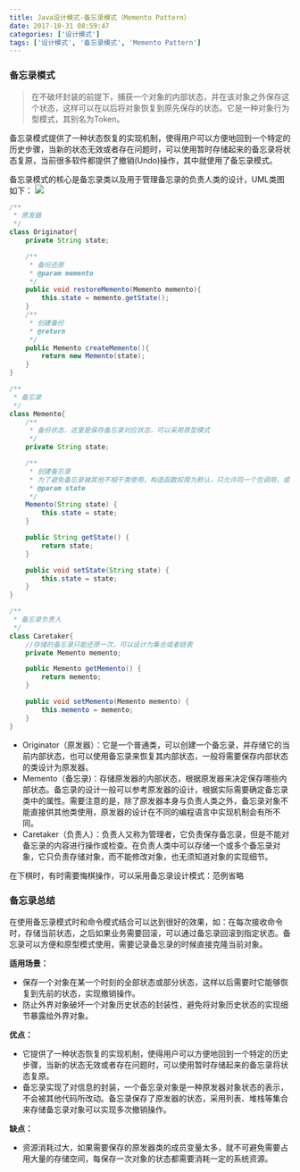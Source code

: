 ```yaml
---
title: Java设计模式-备忘录模式（Memento Pattern）
date: 2017-10-31 08:59:47
categories: ['设计模式']
tags: ['设计模式', '备忘录模式', 'Memento Pattern']
---
```


### 备忘录模式
> 在不破坏封装的前提下，捕获一个对象的内部状态，并在该对象之外保存这个状态，这样可以在以后将对象恢复到原先保存的状态。它是一种对象行为型模式，其别名为Token。

备忘录模式提供了一种状态恢复的实现机制，使得用户可以方便地回到一个特定的历史步骤，当新的状态无效或者存在问题时，可以使用暂时存储起来的备忘录将状态复原，当前很多软件都提供了撤销(Undo)操作，其中就使用了备忘录模式。

备忘录模式的核心是备忘录类以及用于管理备忘录的负责人类的设计，UML类图如下：
![](http://otxnth5wx.bkt.clouddn.com/20171102屏幕快照2017-10-31上午9.22.13.png)<!-- more -->
```java
/**
 * 原发器
 */
class Originator{
    private String state;

    /**
     * 备份还原
     * @param memento
     */
    public void restoreMemento(Memento memento){
        this.state = memento.getState();
    }
    /**
     * 创建备份
     * @return
     */
    public Memento createMemento(){
        return new Memento(state);
    }
}

/**
 * 备忘录
 */
class Memento{
    /**
     * 备份状态，这里是保存备忘录对应状态，可以采用原型模式
     */
    private String state;

    /**
     * 创建备忘录
     * 为了避免备忘录被其他不相干类使用，构造函数权限为默认，只允许同一个包调用，或者设置类为默认权限
     * @param state
     */
    Memento(String state) {
        this.state = state;
    }

    public String getState() {
        return state;
    }

    public void setState(String state) {
        this.state = state;
    }
}

/**
 * 备忘录负责人
 */
class Caretaker{
    //存储的备忘录只能还原一次，可以设计为集合或者链表
    private Memento memento;

    public Memento getMemento() {
        return memento;
    }

    public void setMemento(Memento memento) {
        this.memento = memento;
    }
}
```
* Originator（原发器）：它是一个普通类，可以创建一个备忘录，并存储它的当前内部状态，也可以使用备忘录来恢复其内部状态，一般将需要保存内部状态的类设计为原发器。
* Memento（备忘录)：存储原发器的内部状态，根据原发器来决定保存哪些内部状态。备忘录的设计一般可以参考原发器的设计，根据实际需要确定备忘录类中的属性。需要注意的是，除了原发器本身与负责人类之外，备忘录对象不能直接供其他类使用，原发器的设计在不同的编程语言中实现机制会有所不同。
* Caretaker（负责人）：负责人又称为管理者，它负责保存备忘录，但是不能对备忘录的内容进行操作或检查。在负责人类中可以存储一个或多个备忘录对象，它只负责存储对象，而不能修改对象，也无须知道对象的实现细节。

在下棋时，有时需要悔棋操作，可以采用备忘录设计模式：范例省略

### 备忘录总结
在使用备忘录模式时和命令模式结合可以达到很好的效果，如：在每次接收命令时，存储当前状态，之后如果业务需要回滚，可以通过备忘录回滚到指定状态。备忘录可以方便和原型模式使用，需要记录备忘录的时候直接克隆当前对象。

**适用场景：**
* 保存一个对象在某一个时刻的全部状态或部分状态，这样以后需要时它能够恢复到先前的状态，实现撤销操作。
* 防止外界对象破坏一个对象历史状态的封装性，避免将对象历史状态的实现细节暴露给外界对象。

**优点：**
* 它提供了一种状态恢复的实现机制，使得用户可以方便地回到一个特定的历史步骤，当新的状态无效或者存在问题时，可以使用暂时存储起来的备忘录将状态复原。
* 备忘录实现了对信息的封装，一个备忘录对象是一种原发器对象状态的表示，不会被其他代码所改动。备忘录保存了原发器的状态，采用列表、堆栈等集合来存储备忘录对象可以实现多次撤销操作。

**缺点：**
* 资源消耗过大，如果需要保存的原发器类的成员变量太多，就不可避免需要占用大量的存储空间，每保存一次对象的状态都需要消耗一定的系统资源。
